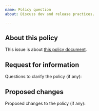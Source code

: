 ```yaml
---
name: Policy question
about: Discuss dev and release practices.

---
```


## About this policy

This issue is about [this policy document](https://github.com/digipolisantwerp/acpaas-ui_react/blob/master/CONTRIBUTING.md).
<!-- change this to the policy document the issue is about -->

## Request for information

Questions to clarify the policy (if any):
<!-- remove this section if there are no questions about the policy -->

## Proposed changes

Proposed changes to the policy (if any):
<!-- remove this section if there are no proposed changes -->

